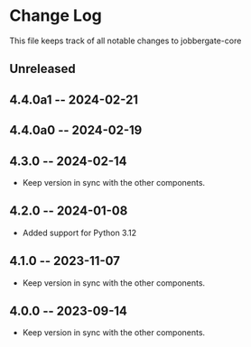 # Change Log

This file keeps track of all notable changes to jobbergate-core

## Unreleased

## 4.4.0a1 -- 2024-02-21

## 4.4.0a0 -- 2024-02-19

## 4.3.0 -- 2024-02-14

- Keep version in sync with the other components.

## 4.2.0 -- 2024-01-08

- Added support for Python 3.12

## 4.1.0 -- 2023-11-07

- Keep version in sync with the other components.

## 4.0.0 -- 2023-09-14

- Keep version in sync with the other components.
